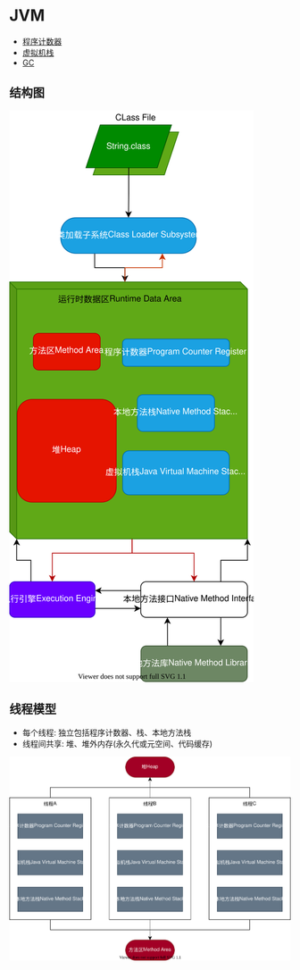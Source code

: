 # JVM

- [程序计数器](readme/JVMPC.md)
- [虚拟机栈](readme/JVMStack.md)
- [GC](readme/GC.md)

## 结构图

![JVM结构图](readme/static/uml/JVM_Struct.svg)

## 线程模型

- 每个线程: 独立包括程序计数器、栈、本地方法栈
- 线程间共享: 堆、堆外内存(永久代或元空间、代码缓存)

![JVM线程模型](readme/static/uml/JVM_Thread_Struct.svg)